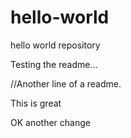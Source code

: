 # hello-world
hello world repository

Testing the readme...

//Another line of a readme.

This is great


OK another change
